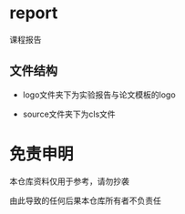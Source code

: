 # report
课程报告

## 文件结构
+ logo文件夹下为实验报告与论文模板的logo

+ source文件夹下为cls文件

# 免责申明

本仓库资料仅用于参考，请勿抄袭

由此导致的任何后果本仓库所有者不负责任